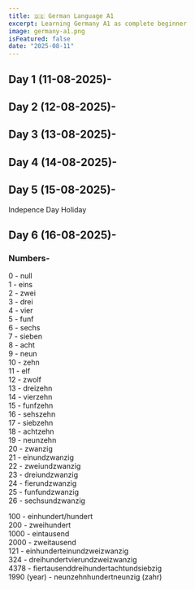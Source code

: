 ```yaml
---
title: 🇩🇪 German Language A1
excerpt: Learning Germany A1 as complete beginner
image: germany-a1.png
isFeatured: false
date: "2025-08-11"
---
```


## Day 1 (11-08-2025)-

## Day 2 (12-08-2025)-

## Day 3 (13-08-2025)-

## Day 4 (14-08-2025)-

## Day 5 (15-08-2025)-

Indepence Day Holiday

## Day 6 (16-08-2025)-

### Numbers-
0 - null  
1 - eins  
2 - zwei  
3 - drei  
4 - vier  
5 - funf  
6 - sechs  
7 - sieben  
8 - acht  
9 - neun  
10 - zehn  
11 - elf  
12 - zwolf  
13 - dreizehn  
14 - vierzehn  
15 - funfzehn  
16 - sehszehn  
17 - siebzehn  
18 - achtzehn  
19 - neunzehn  
20 - zwanzig  
21 - einundzwanzig  
22 - zweiundzwanzig  
23 - dreiundzwanzig  
24 - fierundzwanzig  
25 - funfundzwanzig  
26 - sechsundzwanzig  


100 - einhundert/hundert  
200 - zweihundert  
1000 - eintausend  
2000 - zweitausend  
121 - einhunderteinundzweizwanzig  
324 - dreihundertvierundzweizwanzig  
4378 - fiertausenddreihundertachtundsiebzig  
1990 (year) - neunzehnhundertneunzig (zahr)  